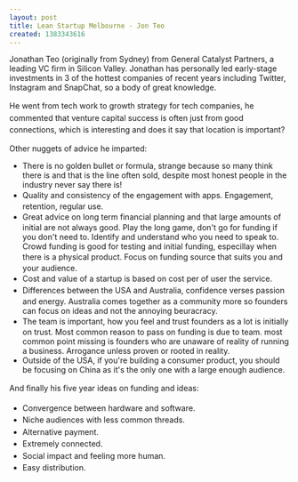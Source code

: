 ```yaml
---
layout: post
title: Lean Startup Melbourne - Jon Teo
created: 1383343616
---
```

<p>Jonathan Teo (originally from Sydney) from General Catalyst Partners, a leading VC firm in Silicon Valley. Jonathan has personally led early-stage investments in 3 of the hottest companies of recent years including Twitter, Instagram and SnapChat, so a body of great knowledge.</p><p><span style="line-height: 1.538em;">He went from tech work to growth strategy for tech companies, he commented that venture capital success is often just from good connections, which is interesting and does it say that location is important?&nbsp;</span></p><p class="p2">Other nuggets of advice he imparted:</p><ul><li class="p1"><span class="s1">There is no golden bullet or formula, strange because so many think there is and that is the line often sold, despite most honest people in the industry never say there is!&nbsp;</span></li><li class="p1"><span style="line-height: 1.538em;">Quality and consistency of the engagement with apps. Engagement, retention, regular use.&nbsp;</span></li><li class="p1"><span style="line-height: 1.538em;">Great advice on long term financial planning and that large amounts of initial are not always good. Play the long game, don&#39;t go for funding if you don&#39;t need to. Identify and understand who you need to speak to. Crowd funding is good for testing and initial funding, especillay when there is a physical product.&nbsp;</span><span style="line-height: 1.538em;">Focus on funding source that suits you and your audience.&nbsp;</span></li><li class="p1"><span style="line-height: 1.538em;">Cost and value of a startup is based on cost per of user the service.&nbsp;</span></li><li class="p1"><span style="line-height: 1.538em;">Differences between the USA and Australia, confidence verses passion and energy. Australia comes together as a community more so founders can focus on ideas and not the annoying beuracracy.&nbsp;</span></li><li class="p1"><span style="line-height: 1.538em;">The team is important, how you feel and trust founders as a lot is initially on trust. Most common reason to pass on funding is due to team. most common point missing is founders who are unaware of reality of running a business. Arrogance unless proven or rooted in reality.&nbsp;</span></li><li class="p1">Outside of the USA, if you&#39;re building a consumer product, you should be focusing on China as it&#39;s the only one with a large enough audience.&nbsp;</li></ul><p class="p1"><span style="line-height: 1.538em;">​And finally his f</span><span style="line-height: 1.538em;">ive year ideas on funding and ideas:</span></p><ul><li class="p1"><span style="line-height: 1.538em;">Convergence between hardware and software.</span></li><li class="p1"><span style="line-height: 1.538em;">Niche audiences with less common threads.</span></li><li class="p1"><span style="line-height: 1.538em;">Alternative payment.</span></li><li class="p1"><span style="line-height: 1.538em;">Extremely connected.</span></li><li class="p1"><span style="line-height: 1.538em;">Social impact and feeling more human.</span></li><li class="p1"><span style="line-height: 1.538em;">Easy distribution.&nbsp;</span></li></ul>
